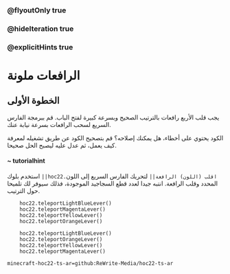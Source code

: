 ### @flyoutOnly true
### @hideIteration true
### @explicitHints true


# الرافعات ملونة

## الخطوة الأولى
يجب قلب الأربع رافعات بالترتيب الصحيح وبسرعة كبيرة لفتح الباب. قم ببرمجة الفارس السريع لسحب الرافعات بسرعة نيابة عنك.

الكود يحتوي على أخطاء، هل يمكنك إصلاحه؟ قم بتصحيح الكود عن طريق تشغيله لمعرفة كيف يعمل، ثم عدل عليه ليصبح الحل صحيحا.

#### ~ tutorialhint  
استخدم بلوك ``||hoc22.اقلب (اللون) الرافعة||`` لتحريك الفارس السريع إلى اللون المحدد وقلب الرافعة. انتبه جيدا لعدد قطع السجاجيد الموجودة، فذلك سيوفر لك تلميحا حول الترتيب.

```ghost
    hoc22.teleportLightBlueLever()
    hoc22.teleportMagentaLever()
    hoc22.teleportYellowLever()
    hoc22.teleportOrangeLever()
```
```template
    hoc22.teleportLightBlueLever()
    hoc22.teleportOrangeLever()
    hoc22.teleportYellowLever()
    hoc22.teleportMagentaLever()
```

```package
minecraft-hoc22-ts-ar=github:ReWrite-Media/hoc22-ts-ar
```